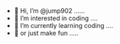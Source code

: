 - 👋 Hi, I’m @jump902 ......
- 👀 I’m interested in coding ....
- 🌱 I’m currently learning coding ....
- 🌱 or just make fun .....

<!---
jump902/jump902 is a ✨ special ✨ repository because its `README.md` (this file) appears on your GitHub profile.
You can click the Preview link to take a look at your changes.
--->
